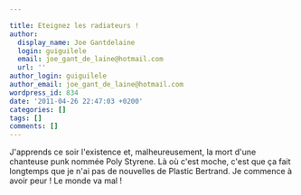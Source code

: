```yaml
---

title: Eteignez les radiateurs !
author:
  display_name: Joe Gantdelaine
  login: guiguilele
  email: joe_gant_de_laine@hotmail.com
  url: ''
author_login: guiguilele
author_email: joe_gant_de_laine@hotmail.com
wordpress_id: 834
date: '2011-04-26 22:47:03 +0200'
categories: []
tags: []
comments: []
---
```

J'apprends ce soir l'existence et, malheureusement, la mort d'une chanteuse punk nommée Poly Styrene. Là où c'est moche, c'est que ça fait longtemps que je n'ai pas de nouvelles de Plastic Bertrand. Je commence à avoir peur ! Le monde va mal !
